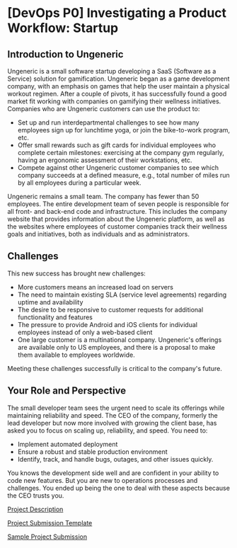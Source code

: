# [DevOps P0] Investigating a Product Workflow: Startup

## Introduction to Ungeneric

Ungeneric is a small software startup developing a SaaS (Software as a Service) solution for gamification. Ungeneric began as a game development company, with an emphasis on games that help the user maintain a physical workout regimen. After a couple of pivots, it has successfully found a good market fit working with companies on gamifying their wellness initiatives. Companies who are Ungeneric customers can use the product to:

* Set up and run interdepartmental challenges to see how many employees sign up for lunchtime yoga, or join the bike-to-work program, etc. 
* Offer small rewards such as gift cards for individual employees who complete certain milestones: exercising at the company gym regularly, having an ergonomic assessment of their workstations, etc. 
* Compete against other Ungeneric customer companies to see which company succeeds at a defined measure, e.g., total number of miles run by all employees during a particular week.

Ungeneric remains a small team. The company has fewer than 50 employees. The entire development team of seven people is responsible for all front- and back-end code and infrastructure. This includes the company website that provides information about the Ungeneric platform, as well as the websites where employees of customer companies track their wellness goals and initiatives, both as individuals and as administrators.


## Challenges

This new success has brought new challenges: 

* More customers means an increased load on servers
* The need to maintain existing SLA (service level agreements) regarding uptime and availability
* The desire to be responsive to customer requests for additional functionality and features
* The pressure to provide Android and iOS clients for individual employees instead of only a web-based client
* One large customer is a multinational company. Ungeneric's offerings are available only to US employees, and there is a proposal to make them available to employees worldwide. 

Meeting these challenges successfully is critical to the company's future.

## Your Role and Perspective

The small developer team sees the urgent need to scale its offerings while maintaining reliability and speed. The CEO of the company, formerly the lead developer but now more involved with growing the client base, has asked you to focus on scaling up, reliability, and speed. You need to:

* Implement automated deployment
* Ensure a robust and stable production environment
* Identify, track, and handle bugs, outages, and other issues quickly. 

You knows the development side well and are confident in your ability to code new features. But you are new to operations processes and challenges. You ended up being the one to deal with these aspects because the CEO trusts you.

[Project Description](P0_Project_Instructions.md)

[Project Submission Template](P0_Template.md)

[Sample Project Submission](P0_Sample_Submission.md)
